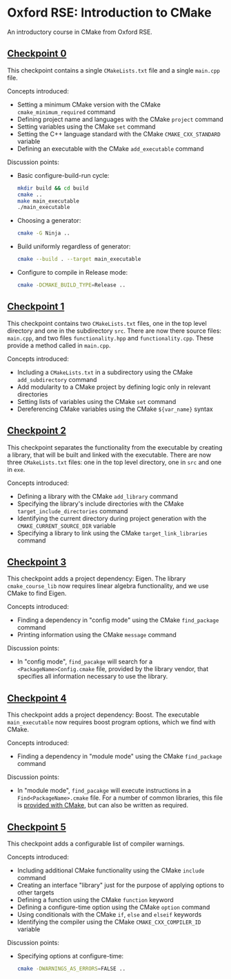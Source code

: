 # Oxford RSE: Introduction to CMake

An introductory course in CMake from Oxford RSE.

## [Checkpoint 0](./checkpoint_0)

This checkpoint contains a single `CMakeLists.txt` file and a single `main.cpp` file.

Concepts introduced:

- Setting a minimum CMake version with the CMake `cmake_minimum_required` command
- Defining project name and languages with the CMake `project` command
- Setting variables using the CMake `set` command
- Setting the C++ language standard with the CMake `CMAKE_CXX_STANDARD` variable
- Defining an executable with the CMake `add_executable` command

Discussion points:

- Basic configure-build-run cycle:
  ```bash
  mkdir build && cd build
  cmake ..
  make main_executable
  ./main_executable
  ```
- Choosing a generator:
  ```bash
  cmake -G Ninja ..
  ```
- Build uniformly regardless of generator:
  ```bash
  cmake --build . --target main_executable
  ```
- Configure to compile in Release mode:
  ```bash
  cmake -DCMAKE_BUILD_TYPE=Release ..
  ```


## [Checkpoint 1](./checkpoint_1)

This checkpoint contains two `CMakeLists.txt` files, one in the top level directory and one in the subdirectory `src`.
There are now there source files: `main.cpp`, and two files `functionality.hpp` and `functionality.cpp`.
These provide a method called in `main.cpp`.

Concepts introduced:

- Including a `CMakeLists.txt` in a subdirectory using the CMake `add_subdirectory` command
- Add modularity to a CMake project by defining logic only in relevant directories
- Setting lists of variables using the CMake `set` command
- Dereferencing CMake variables using the CMake `${var_name}` syntax


## [Checkpoint 2](./checkpoint_2)

This checkpoint separates the functionality from the executable by creating a library, that will be built and linked with the executable.
There are now three `CMakeLists.txt` files: one in the top level directory, one in `src` and one in `exe`.

Concepts introduced:

- Defining a library with the CMake `add_library` command
- Specifying the library's include directories with the CMake `target_include_directories` command
- Identifying the current directory during project generation with the `CMAKE_CURRENT_SOURCE_DIR` variable
- Specifying a library to link using the CMake `target_link_libraries` command


## [Checkpoint 3](./checkpoint_3)

This checkpoint adds a project dependency: Eigen.
The library `cmake_course_lib` now requires linear algebra functionality, and we use CMake to find Eigen.

Concepts introduced:

- Finding a dependency in "config mode" using the CMake `find_package` command
- Printing information using the CMake `message` command

Discussion points:

- In "config mode", `find_pacakge` will search for a `<PackageName>Config.cmake` file, provided by the library vendor,
 that specifies all information necessary to use the library.


## [Checkpoint 4](./checkpoint_4)

This checkpoint adds a project dependency: Boost.
The executable `main_executable` now requires boost program options, which we find with CMake.

Concepts introduced:

- Finding a dependency in "module mode" using the CMake `find_package` command

Discussion points:

- In "module mode", `find_pacakge` will execute instructions in a `Find<PackageName>.cmake` file.
 For a number of common libraries, this file is [provided with CMake](https://cmake.org/cmake/help/latest/module/FindBoost.html),
 but can also be written as required.


## [Checkpoint 5](./checkpoint_5)

This checkpoint adds a configurable list of compiler warnings.

Concepts introduced:

- Including additional CMake functionality using the CMake `include` command
- Creating an interface "library" just for the purpose of applying options to other targets
- Defining a function using the CMake `function` keyword
- Defining a configure-time option using the CMake `option` command
- Using conditionals with the CMake `if`, `else` and `elseif` keywords
- Identifying the compiler using the CMake `CMAKE_CXX_COMPILER_ID` variable

Discussion points:

- Specifying options at configure-time:
  ```bash
  cmake -DWARNINGS_AS_ERRORS=FALSE ..
  ```
